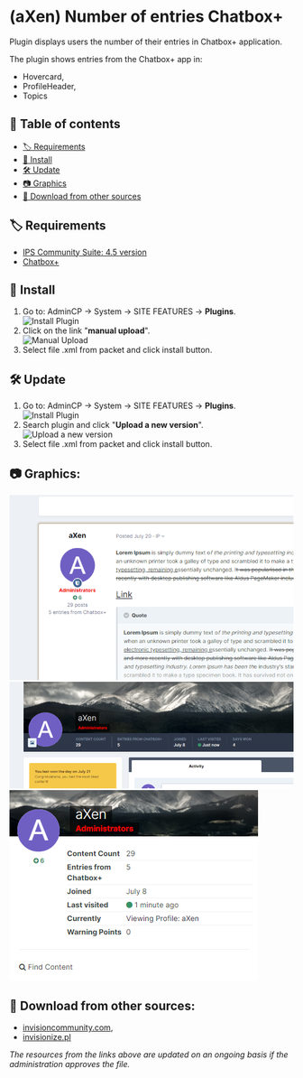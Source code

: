 # (aXen) Number of entries Chatbox+
Plugin displays users the number of their entries in Chatbox+ application.

The plugin shows entries from the Chatbox+ app in:
- Hovercard,
- ProfileHeader,
- Topics

## 📖 Table of contents
- [🏷️ Requirements](#user-content-️-requirements)
- [🧰 Install](#user-content--install)
- [🛠️ Update](#user-content-️-update)
- [📷 Graphics](#user-content-graphics)
- [🔌 Download from other sources](#user-content-download-from-other-sources)

## 🏷️ Requirements
- [IPS Community Suite: 4.5 version](https://invisioncommunity.com/)
- [Chatbox+](https://invisioncommunity.com/files/file/9342-chatbox/)

## 🧰 Install
1. Go to: AdminCP -> System -> SITE FEATURES -> **Plugins**.  
  ![Install Plugin](https://axendev.net/github/plugins/admincp_select.png)
2. Click on the link "**manual upload**".  
  ![Manual Upload](https://axendev.net/github/plugins/manual_upload.png)
3. Select file .xml from packet and click install button.

## 🛠️ Update
1. Go to: AdminCP -> System -> SITE FEATURES -> **Plugins**.  
  ![Install Plugin](https://axendev.net/github/plugins/admincp_select.png)
2. Search plugin and click "**Upload a new version**".  
  ![Upload a new version](https://axendev.net/github/plugins/new_version_upload.png)
3. Select file .xml from packet and click install button.

## 📷 Graphics:
![1](https://github.com/aXenDeveloper/ips-number-of-entries-chatbox-plus/blob/main/1.png?raw=true)
![2](https://github.com/aXenDeveloper/ips-number-of-entries-chatbox-plus/blob/main/2.png?raw=true)
![3](https://github.com/aXenDeveloper/ips-number-of-entries-chatbox-plus/blob/main/3.png?raw=true)

## 🔌 Download from other sources:
- [invisioncommunity.com](https://invisioncommunity.com/files/file/9598-axen-number-of-entries-chatbox/),
- [invisionize.pl](https://forum.invisionize.pl/files/file/803-axen-number-of-entries-chatbox/)

*The resources from the links above are updated on an ongoing basis if the administration approves the file.*
